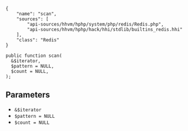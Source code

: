 ``` yamlmeta
{
    "name": "scan",
    "sources": [
        "api-sources/hhvm/hphp/system/php/redis/Redis.php",
        "api-sources/hhvm/hphp/hack/hhi/stdlib/builtins_redis.hhi"
    ],
    "class": "Redis"
}
```




``` Hack
public function scan(
  &$iterator,
  $pattern = NULL,
  $count = NULL,
);
```




## Parameters




+ ` &$iterator `
+ ` $pattern = NULL `
+ ` $count = NULL `
<!-- HHAPIDOC -->
